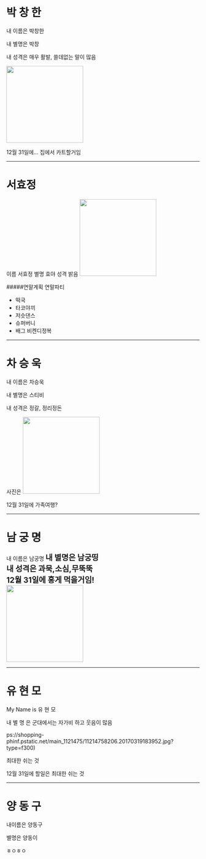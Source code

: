 ﻿# 박 창 한
내 이름은 박창한

내 별명은 박창

내 성격은 매우 활발, 쓸데없는 말이 많음

<img src = "http://www.mycoffeestory.co.kr/xe/files/attach/images/209/429/d821ed326396ae742f3884bdb2ed8d38.jpg" width="200px" height="200px">

12월 31일에... 집에서 카트할거임

---
# 서효정
이름	서효정
별명	효야
성격	밝음
<img 
src="https://img1.southernliving.timeinc.net/sites/default/files/styles/medium_2x/public/image/2017/10/main/arkansas_black_apple_pie_with_caramel_sauce_2540501_pieso_675.jpg?itok=iUlqw3oU" 
width="200px" height="200px">

#####연말계획
연말파티
- 떡국
- 타코야끼
- 저슷댄스
- 슈퍼버니
- 배그 비켄디정복

---
# 차 승 욱
내 이름은 차승욱

내 별명은 스티비

내 성격은 정갈, 정리정돈

사진은
<img src = "https://www.fikardoswines.com.cy/wp-content/uploads/2017/01/Cyprus_wine_harvest_2016_chardonnay-1.jpg" width="200px" height="200px">

12월 31일에 가족여행?

---
# 남 궁 명
내 이름은 남궁명
<span style="font-size:20px; font-weight:bold">내 별명은 남궁띵</span><br>
<span style="font-size:20px; font-weight:bold">내 성격은 과묵,소심,무뚝뚝</span><br>
<span style="font-size:20px; font-weight:bold">12월 31일에 홍게 먹을거임!</span><br>
<img src="https://scontent-icn1-1.xx.fbcdn.net/v/t1.0-9/17554261_1131974856929209_8761835195175211739_n.jpg?_nc_cat=110&_nc_ht=scontent-icn1-1.xx&oh=085eb92ff50ccf0aac1e757bded896b4&oe=5CD103DD" width="200px" height="200px">

---
# 유 현 모

My Name is 유 현 모

내 별 명 은 군대에서는 자가비
하고 웃음이 많음

ps://shopping-phinf.pstatic.net/main_1121475/11214758206.20170319183952.jpg?type=f300)

  최대한 쉬는 것

12월 31일에 할일은 최대한 쉬는 것

---
# 양 동 구

내이름은 양동구

별명은 양동이

ㅎㅇㅎㅇ


